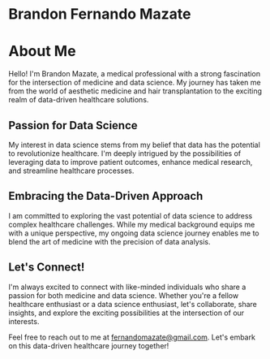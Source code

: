 # Brandon Fernando Mazate

# About Me

Hello! I'm Brandon Mazate, a medical professional with a strong fascination for the intersection of medicine and data science. My journey has taken me from the world of aesthetic medicine and hair transplantation to the exciting realm of data-driven healthcare solutions.

## Passion for Data Science

My interest in data science stems from my belief that data has the potential to revolutionize healthcare. I'm deeply intrigued by the possibilities of leveraging data to improve patient outcomes, enhance medical research, and streamline healthcare processes.

## Embracing the Data-Driven Approach

I am committed to exploring the vast potential of data science to address complex healthcare challenges. While my medical background equips me with a unique perspective, my ongoing data science journey enables me to blend the art of medicine with the precision of data analysis.

## Let's Connect!

I'm always excited to connect with like-minded individuals who share a passion for both medicine and data science. Whether you're a fellow healthcare enthusiast or a data science enthusiast, let's collaborate, share insights, and explore the exciting possibilities at the intersection of our interests.

Feel free to reach out to me at fernandomazate@gmail.com. Let's embark on this data-driven healthcare journey together!

